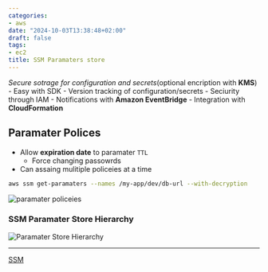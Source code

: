 ```yaml
---
categories:
- aws
date: "2024-10-03T13:38:48+02:00"
draft: false
tags:
- ec2
title: SSM Paramaters store
---
```


*Secure sotrage for configuration and secrets*(optional encription with
**KMS**) - Easy with SDK - Version tracking of configuration/secrets -
Seciurity through IAM - Notifications with **Amazon EventBridge** -
Integration with **CloudFormation**

## Paramater Polices

-   Allow **expiration date** to paramater `TTL`
    -   Force changing passowrds
-   Can assaing mulitiple policeies at a time

``` bash
aws ssm get-paramaters --names /my-app/dev/db-url --with-decryption 
```

![paramater policeies](/Notes/paramater_policies_graph_visual.png)

### SSM Paramater Store Hierarchy

![Paramater Store Hierarchy](/Notes/ssm_paramater_store.png)

------------------------------------------------------------------------

[SSM](/Notes/posts//posts/sysops_aws_cert/ec2_instances/ssm_main/ssm)
